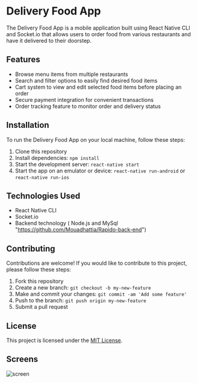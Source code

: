 # Delivery Food App

The Delivery Food App is a mobile application built using React Native CLI and Socket.io that allows users to order food from various restaurants and have it delivered to their doorstep.

## Features

- Browse menu items from multiple restaurants
- Search and filter options to easily find desired food items
- Cart system to view and edit selected food items before placing an order
- Secure payment integration for convenient transactions
- Order tracking feature to monitor order and delivery status

## Installation

To run the Delivery Food App on your local machine, follow these steps:

1. Clone this repository
2. Install dependencies: `npm install`
3. Start the development server: `react-native start`
4. Start the app on an emulator or device: `react-native run-android` or `react-native run-ios`

## Technologies Used

- React Native CLI
- Socket.io
- Backend technology ( Node.js and MySql "https://github.com/Mouadhattia/Rapido-back-end")

## Contributing

Contributions are welcome! If you would like to contribute to this project, please follow these steps:

1. Fork this repository
2. Create a new branch: `git checkout -b my-new-feature`
3. Make and commit your changes: `git commit -am 'Add some feature'`
4. Push to the branch: `git push origin my-new-feature`
5. Submit a pull request

## License

This project is licensed under the [MIT License](https://opensource.org/licenses/MIT).

## Screens

![ screen](https://i.imgur.com/MyGYxX4.png)


